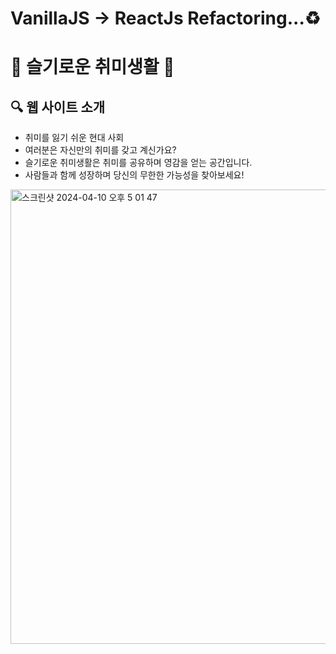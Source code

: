 # VanillaJS → ReactJs Refactoring...♻️
# 🌈 슬기로운 취미생활 🌈

## 🔍 웹 사이트 소개
- 취미를 잃기 쉬운 현대 사회
- 여러분은 자신만의 취미를 갖고 계신가요?
- 슬기로운 취미생활은 취미를 공유하며 영감을 얻는 공간입니다.
- 사람들과 함께 성장하며 당신의 무한한 가능성을 찾아보세요!

<img width="727" alt="스크린샷 2024-04-10 오후 5 01 47" src="https://github.com/okxooxoo/wise-hobby-life-react/assets/94723713/60b4bce8-b469-4485-ace4-9dc7724ecbc5">
